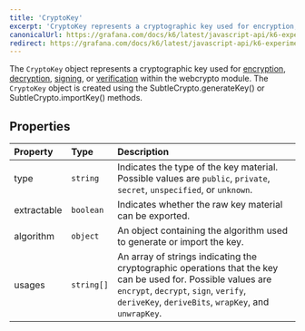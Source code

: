 ```yaml
---
title: 'CryptoKey'
excerpt: 'CryptoKey represents a cryptographic key used for encryption, decryption, signing, or verification.'
canonicalUrl: https://grafana.com/docs/k6/latest/javascript-api/k6-experimental/webcrypto/cryptokey/
redirect: https://grafana.com/docs/k6/latest/javascript-api/k6-experimental/webcrypto/cryptokey/
---
```


The `CryptoKey` object represents a cryptographic key used for [encryption](/javascript-api/k6-experimental/webcrypto/subtlecrypto/encrypt), [decryption](/javascript-api/k6-experimental/webcrypto/subtlecrypto/decrypt), [signing](/javascript-api/k6-experimental/webcrypto/subtlecrypto/sign), or [verification](/javascript-api/k6-experimental/webcrypto/subtlecrypto/verify) within the webcrypto module. The `CryptoKey` object is created using the SubtleCrypto.generateKey() or SubtleCrypto.importKey() methods.

## Properties

| Property    | Type       | Description                                                                                                                                                                                                  |
| :---------- | :--------- | :----------------------------------------------------------------------------------------------------------------------------------------------------------------------------------------------------------- |
| type        | `string`   | Indicates the type of the key material. Possible values are `public`, `private`, `secret`, `unspecified`, or `unknown`.                                                                            |
| extractable | `boolean`  | Indicates whether the raw key material can be exported.                                                                                                                                           |
| algorithm   | `object`   | An object containing the algorithm used to generate or import the key.                                                                                                                                       |
| usages      | `string[]` | An array of strings indicating the cryptographic operations that the key can be used for. Possible values are `encrypt`, `decrypt`, `sign`, `verify`, `deriveKey`, `deriveBits`, `wrapKey`, and `unwrapKey`. |
